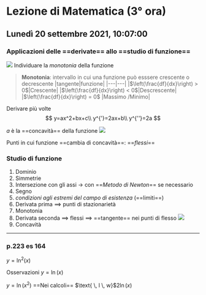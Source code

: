 # Lezione di Matematica (3° ora)
## Lunedì 20 settembre 2021, 10:07:00
### Applicazioni delle ==derivate== allo ==studio di funzione==
![](https://i.imgur.com/vrpCbq7.jpg)
Individuare la _monotonia_ della funzione

> **Monotonia**: intervallo in cui una funzione può esssere crescente o decrescente
> |tangente|funzione|
> |---|---|
> |$\left(\frac{df}{dx}\right) > 0$|Crescente|
> |$\left(\frac{df}{dx}\right) < 0$|Descrescente|
> |$\left(\frac{df}{dx}\right) = 0$ |Massimo /Minimo|

Derivare più volte
$$
y=ax^2+bx+c\\
y^{'}=2ax+b\\
y^{''}=2a
$$

$a$ è la ==concavità== della funzione
![](https://i.imgur.com/Ke1hZ55.jpg)


Punti in cui funzione ==cambia di concavità==: ==$flessi$==


### Studio di funzione
1. Dominio
2. Simmetrie
3. Intersezione con gli assi $\to$ con ==_Metodo di Newton_== se necessario
4. Segno
5. _condizioni agli estremi del campo di esistenza_ (==limiti==)
6. Derivata prima $\implies$ punti di stazionarietà
7. Monotonia
8. Derivata seconda $\implies$ flessi $\implies$ ==tangente== nei punti di flesso
![](https://i.imgur.com/szi250N.jpg)
9. Concavità

 ---
 ### p.223 es 164
 
 $y=\ln^2(x)$

Osservazioni
$y=\ln(x)$


$y=\ln(x^2)$
==Nei calcoli== $\text{       \,     l            \,   w}$$2\ln(x)$
<!--stackedit_data:
eyJoaXN0b3J5IjpbLTEzOTQ4MjEyMjUsLTg1NTQ0MzMyMSwtNj
EzMjQyMzIyXX0=
-->